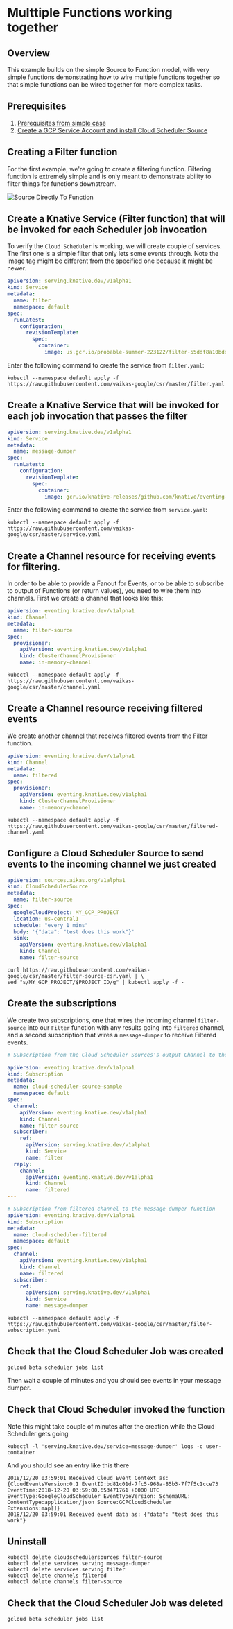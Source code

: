 # Multtiple Functions working together

## Overview

This example builds on the simple Source to Function model, with very simple functions
demonstrating how to wire multiple functions together so that simple functions can
be wired together for more complex tasks.

## Prerequisites

1. [Prerequisites from simple case](./README.md)
1. [Create a GCP Service Account and install Cloud Scheduler Source](/README.md)

## Creating a Filter function

For the first example, we're going to create a filtering function. Filtering function
is extremely simple and is only meant to demonstrate ability to filter things for
functions downstream.

![Source Directly To Function](csr-filter.png)


## Create a Knative Service (Filter function) that will be invoked for each Scheduler job invocation

To verify the `Cloud Scheduler` is working, we will create couple of services. The first
one is a simple filter that only lets some events through. Note the image tag might be different
from the specified one because it might be newer.

```yaml
apiVersion: serving.knative.dev/v1alpha1
kind: Service
metadata:
  name: filter
  namespace: default
spec:
  runLatest:
    configuration:
      revisionTemplate:
        spec:
          container:
            image: us.gcr.io/probable-summer-223122/filter-55ddf8a10bddee5b31712a5ad318a3a3@sha256:49f619aa72aa0ff10b9797cd8fb6365aa795c244eb0f32fdf9533d93b8e018ff
```

Enter the following command to create the service from `filter.yaml`:

```shell
kubectl --namespace default apply -f https://raw.githubusercontent.com/vaikas-google/csr/master/filter.yaml
```

## Create a Knative Service that will be invoked for each job invocation that passes the filter

```yaml
apiVersion: serving.knative.dev/v1alpha1
kind: Service
metadata:
  name: message-dumper
spec:
  runLatest:
    configuration:
      revisionTemplate:
        spec:
          container:
            image: gcr.io/knative-releases/github.com/knative/eventing-sources/cmd/message_dumper
```

Enter the following command to create the service from `service.yaml`:

```shell
kubectl --namespace default apply -f https://raw.githubusercontent.com/vaikas-google/csr/master/service.yaml
```


## Create a Channel resource for receiving events for filtering.
In order to be able to provide a Fanout for Events, or to be able to subscribe to output
of Functions (or return values), you need to wire them into channels. First we create
a channel that looks like this:
```yaml
apiVersion: eventing.knative.dev/v1alpha1
kind: Channel
metadata:
  name: filter-source
spec:
  provisioner:
    apiVersion: eventing.knative.dev/v1alpha1
    kind: ClusterChannelProvisioner
    name: in-memory-channel
```

```shell
kubectl --namespace default apply -f https://raw.githubusercontent.com/vaikas-google/csr/master/channel.yaml
```

## Create a Channel resource receiving filtered events
We create another channel that receives filtered events from the Filter function.
```yaml
apiVersion: eventing.knative.dev/v1alpha1
kind: Channel
metadata:
  name: filtered
spec:
  provisioner:
    apiVersion: eventing.knative.dev/v1alpha1
    kind: ClusterChannelProvisioner
    name: in-memory-channel
```

```shell
kubectl --namespace default apply -f https://raw.githubusercontent.com/vaikas-google/csr/master/filtered-channel.yaml
```

## Configure a Cloud Scheduler Source to send events to the incoming channel we just created

```yaml
apiVersion: sources.aikas.org/v1alpha1
kind: CloudSchedulerSource
metadata:
  name: filter-source
spec:
  googleCloudProject: MY_GCP_PROJECT
  location: us-central1
  schedule: "every 1 mins"
  body: '{"data": "test does this work"}'
  sink:
    apiVersion: eventing.knative.dev/v1alpha1
    kind: Channel
    name: filter-source
```

```shell
curl https://raw.githubusercontent.com/vaikas-google/csr/master/filter-source-csr.yaml | \
sed "s/MY_GCP_PROJECT/$PROJECT_ID/g" | kubectl apply -f -
```

## Create the subscriptions

We create two subscriptions, one that wires the incoming channel `filter-source` into our `Filter` function
with any results going into `filtered` channel, and a second subscription that wires a `message-dumper` to
receive Filtered events.
```yaml
# Subscription from the Cloud Scheduler Sources's output Channel to the Filter function.

apiVersion: eventing.knative.dev/v1alpha1
kind: Subscription
metadata:
  name: cloud-scheduler-source-sample
  namespace: default
spec:
  channel:
    apiVersion: eventing.knative.dev/v1alpha1
    kind: Channel
    name: filter-source
  subscriber:
    ref:
      apiVersion: serving.knative.dev/v1alpha1
      kind: Service
      name: filter
  reply:
    channel:
      apiVersion: eventing.knative.dev/v1alpha1
      kind: Channel
      name: filtered
---

# Subscription from filtered channel to the message dumper function
apiVersion: eventing.knative.dev/v1alpha1
kind: Subscription
metadata:
  name: cloud-scheduler-filtered
  namespace: default
spec:
  channel:
    apiVersion: eventing.knative.dev/v1alpha1
    kind: Channel
    name: filtered
  subscriber:
    ref:
      apiVersion: serving.knative.dev/v1alpha1
      kind: Service
      name: message-dumper
```

```shell
kubectl --namespace default apply -f https://raw.githubusercontent.com/vaikas-google/csr/master/filter-subscription.yaml
```


## Check that the Cloud Scheduler Job was created
```shell
gcloud beta scheduler jobs list
```

Then wait a couple of minutes and you should see events in your message dumper.

## Check that Cloud Scheduler invoked the function
Note this might take couple of minutes after the creation while the Cloud Scheduler
gets going
```shell
kubectl -l 'serving.knative.dev/service=message-dumper' logs -c user-container
```

And you should see an entry like this there
```shell
2018/12/20 03:59:01 Received Cloud Event Context as: {CloudEventsVersion:0.1 EventID:bd81c01d-7fc5-968a-85b3-7f7f5c1cce73 EventTime:2018-12-20 03:59:00.653471761 +0000 UTC EventType:GoogleCloudScheduler EventTypeVersion: SchemaURL: ContentType:application/json Source:GCPCloudScheduler Extensions:map[]}
2018/12/20 03:59:01 Received event data as: {"data": "test does this work"}
```

## Uninstall

```shell
kubectl delete cloudschedulersources filter-source
kubectl delete services.serving message-dumper
kubectl delete services.serving filter
kubectl delete channels filtered
kubectl delete channels filter-source
```

## Check that the Cloud Scheduler Job was deleted
```shell
gcloud beta scheduler jobs list
```


